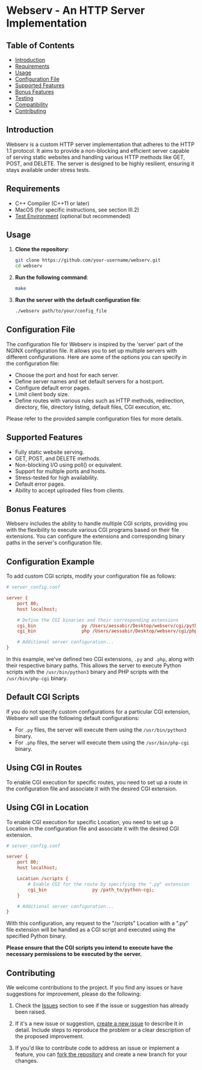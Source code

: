 # Webserv - An HTTP Server Implementation

## Table of Contents

- [Introduction](#introduction)
- [Requirements](#requirements)
- [Usage](#usage)
- [Configuration File](#configuration-file)
- [Supported Features](#supported-features)
- [Bonus Features](#bonus-features)
- [Testing](#testing)
- [Compatibility](#compatibility)
- [Contributing](#contributing)

## Introduction

Webserv is a custom HTTP server implementation that adheres to the HTTP 1.1 protocol. It aims to provide a non-blocking and efficient server capable of serving static websites and handling various HTTP methods like GET, POST, and DELETE. The server is designed to be highly resilient, ensuring it stays available under stress tests.

## Requirements

- C++ Compiler (C++11 or later)
- MacOS (for specific instructions, see section III.2)
- [Test Environment](https://link-to-test-environment.com) (optional but recommended)

## Usage

1. **Clone the repository**:
   ```bash
   git clone https://github.com/your-username/webserv.git
   cd webserv
2. **Run the following command**:

   ```bash
   make

3. **Run the server with the default configuration file**:

   ```bash
   ./webserv path/to/your/config_file

## Configuration File

The configuration file for Webserv is inspired by the 'server' part of the NGINX configuration file. It allows you to set up multiple servers with different configurations. Here are some of the options you can specify in the configuration file:

- Choose the port and host for each server.
- Define server names and set default servers for a host:port.
- Configure default error pages.
- Limit client body size.
- Define routes with various rules such as HTTP methods, redirection, directory, file, directory listing, default files, CGI execution, etc.

Please refer to the provided sample configuration files for more details.

## Supported Features

- Fully static website serving.
- GET, POST, and DELETE methods.
- Non-blocking I/O using poll() or equivalent.
- Support for multiple ports and hosts.
- Stress-tested for high availability.
- Default error pages.
- Ability to accept uploaded files from clients.

## Bonus Features

Webserv includes the ability to handle multiple CGI scripts, providing you with the flexibility to execute various CGI programs based on their file extensions. You can configure the extensions and corresponding binary paths in the server's configuration file.

## Configuration Example

To add custom CGI scripts, modify your configuration file as follows:

```ini
# server_config.conf

server {
    port 80;
    host localhost;

    # Define the CGI binaries and their corresponding extensions
    cgi_bin                 py /Users/aessabir/Desktop/webserv/cgi/python-cgi;
    cgi_bin                 php /Users/aessabir/Desktop/webserv/cgi/php-cgi;

    # Additional server configuration...
}
```
In this example, we've defined two CGI extensions, `.py` and `.php`, along with their respective binary paths. This allows the server to execute Python scripts with the `/usr/bin/python3` binary and PHP scripts with the `/usr/bin/php-cgi` binary.

## Default CGI Scripts

If you do not specify custom configurations for a particular CGI extension, Webserv will use the following default configurations:

- For `.py` files, the server will execute them using the `/usr/bin/python3` binary.
- For `.php` files, the server will execute them using the `/usr/bin/php-cgi` binary.

## Using CGI in Routes

To enable CGI execution for specific routes, you need to set up a route in the configuration file and associate it with the desired CGI extension.

## Using CGI in Location

To enable CGI execution for specific Location, you need to set up a Location in the configuration file and associate it with the desired CGI extension.

```ini
# server_config.conf

server {
    port 80;
    host localhost;

    Location /scripts {
        # Enable CGI for the route by specifying the ".py" extension
        cgi_bin                 py /path_to/python-cgi;
    }

    # Additional server configuration...
}
```
With this configuration, any request to the "/scripts" Location with a ".py" file extension will be handled as a CGI script and executed using the specified Python binary.

**Please ensure that the CGI scripts you intend to execute have the necessary permissions to be executed by the server.**

## Contributing

We welcome contributions to the project. If you find any issues or have suggestions for improvement, please do the following:

1. Check the [Issues](https://github.com/ayoubessabiry/webserv/issues) section to see if the issue or suggestion has already been raised.

2. If it's a new issue or suggestion, [create a new issue](https://github.com/ayoubessabiry/webserv/issues/new) to describe it in detail. Include steps to reproduce the problem or a clear description of the proposed improvement.

3. If you'd like to contribute code to address an issue or implement a feature, you can [fork the repository](https://github.com/ayoubessabiry/webserv/fork) and create a new branch for your changes.



